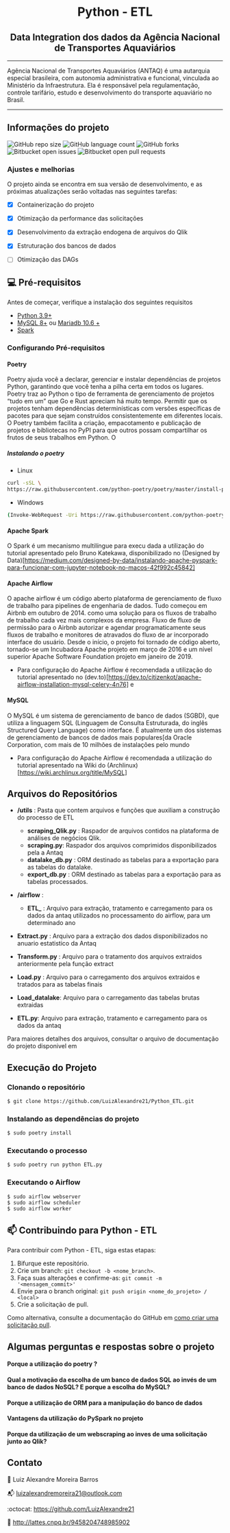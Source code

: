 <h1 align=center> Python - ETL </h1>
<h2 align=center> Data Integration dos dados da Agência Nacional de Transportes Aquaviários </h2>

---

Agência Nacional de Transportes Aquaviários (ANTAQ) é uma autarquia especial brasileira, com autonomia administrativa e funcional, vinculada ao Ministério da Infraestrutura. Ela é responsável pela regulamentação, controle tarifário, estudo e desenvolvimento do transporte aquaviário no Brasil.

---

## Informações do projeto 
![GitHub repo size](https://img.shields.io/github/repo-size/LuizAlexandre21/README-template?style=for-the-badge)
![GitHub language count](https://img.shields.io/github/languages/count/LuizAlexandre21/README-template?style=for-the-badge)
![GitHub forks](https://img.shields.io/github/forks/LuizAlexandre21/README-template?style=for-the-badge)
![Bitbucket open issues](https://img.shields.io/bitbucket/issues/LuizAlexandre21/README-template?style=for-the-badge)
![Bitbucket open pull requests](https://img.shields.io/bitbucket/pr-raw/LuizAlexandre21/README-template?style=for-the-badge)

### Ajustes e melhorias 

O projeto ainda se encontra em sua versão de desenvolvimento, e as próximas atualizações serão voltadas nas seguintes tarefas:

- [x] Containerização do projeto 
- [x] Otimização da performance das solicitações
- [x] Desenvolvimento da extração endogena de arquivos do Qlik 
- [x] Estruturação dos bancos de dados
- [ ] Otimização das DAGs 


## 💻 Pré-requisitos

Antes de começar, verifique a instalação dos seguintes requisitos 

- [Python 3.9+](https://www.python.org/downloads/)
- [MySQL 8+](https://www.mysql.com/) ou [Mariadb 10.6 +](https://mariadb.org/)
- [Spark](https://spark.apache.org/downloads.html)


### Configurando Pré-requisitos 
#### Poetry 
Poetry ajuda você a declarar, gerenciar e instalar dependências de projetos Python, garantindo que você tenha a pilha certa em todos os lugares. Poetry traz ao Python o tipo de ferramenta de gerenciamento de projetos “tudo em um” que Go e Rust apreciam há muito tempo. Permitir que os projetos tenham dependências determinísticas com versões específicas de pacotes para que sejam construídos consistentemente em diferentes locais. O Poetry também facilita a criação, empacotamento e publicação de projetos e bibliotecas no PyPI para que outros possam compartilhar os frutos de seus trabalhos em Python. O

##### Instalando o poetry
- Linux 
```sh 
curl -sSL \
https://raw.githubusercontent.com/python-poetry/poetry/master/install-poetry.py | python3 -
```
- Windows 
```sh 
(Invoke-WebRequest -Uri https://raw.githubusercontent.com/python-poetry/poetry/master/install-poetry.py -UseBasicParsing).Content | python -
```

#### Apache Spark 
O Spark é um mecanismo multilíngue para execu
dada a utilização do tutorial apresentado pelo Bruno Katekawa, disponibilizado no (Designed by Data)[https://medium.com/designed-by-data/instalando-apache-pyspark-para-funcionar-com-jupyter-notebook-no-macos-42f992c45842]


#### Apache Airflow 
O apache airflow é um código aberto plataforma de gerenciamento de fluxo de trabalho para pipelines de engenharia de dados. Tudo começou em Airbnb em outubro de 2014. como uma solução para os fluxos de trabalho de trabalho cada vez mais complexos da empresa. Fluxo de fluxo de permissão para o Airbnb autorizar e agendar programaticamente seus fluxos de trabalho e monitores de atravados do fluxo de ar incorporado interface do usuário. Desde o início, o projeto foi tornado de código aberto, tornado-se um Incubadora Apache projeto em março de 2016 e um nível superior Apache Software Foundation projeto em janeiro de 2019.

- Para configuração do Apache Airflow é recomendada a utilização do tutorial apresentado no (dev.to)[https://dev.to/citizenkot/apache-airflow-installation-mysql-celery-4n76] e 


#### MySQL
O MySQL é um sistema de gerenciamento de banco de dados (SGBD), que utiliza a linguagem SQL (Linguagem de Consulta Estruturada, do inglês Structured Query Language) como interface. É atualmente um dos sistemas de gerenciamento de bancos de dados mais populares[da Oracle Corporation, com mais de 10 milhões de instalações pelo mundo

- Para configuração do Apache Airflow é recomendada a utilização do tutorial apresentado na Wiki do (Archlinux)[https://wiki.archlinux.org/title/MySQL]


## Arquivos do Repositórios 


- **/utils** : Pasta que contem arquivos e funções que auxiliam a construção do processo de ETL 
    - **scraping_Qlik.py** : Raspador de arquivos contidos na plataforma de análises de negócios Qlik. 
    - **scraping.py**: Raspador dos arquivos comprimidos disponibilizados pela a Antaq 
    - **datalake_db.py** : ORM destinado as tabelas para a exportação para as tabelas do datalake.
    - **export_db.py** : ORM destinado as tabelas para a exportação para as tabelas processados.
- **/airflow** :
    - **ETL_<year>** : Arquivo para extração, tratamento e carregamento para os dados da antaq utilizados no processamento do airflow, para um determinado ano

- **Extract.py** : Arquivo para a extração dos dados disponibilizados no anuario estatistico da Antaq 
- **Transform.py**  : Arquivo para o tratamento dos arquivos extraidos anteriormente pela função extract 
- **Load.py** : Arquivo para o carregamento dos arquivos extraidos e tratados para as tabelas finais
- **Load_datalake**: Arquivo para o carregamento das tabelas brutas extraidas 
- **ETL.py**: Arquivo para extração, tratamento e carregamento para os dados da antaq 

Para maiores detalhes dos arquivos, consultar o arquivo de documentação do projeto disponivel em 

## Execução do Projeto 
### Clonando o repositório

```sh
$ git clone https://github.com/LuizAlexandre21/Python_ETL.git
```

### Instalando as dependências do projeto 

```sh
$ sudo poetry install 
```

### Executando o processo 

```sh
$ sudo poetry run python ETL.py
```

### Executando o Airflow 
```
$ sudo airflow webserver 
$ sudo airflow scheduler
$ sudo airflow worker 
```


## 📫 Contribuindo para Python - ETL
<!---Se o seu README for longo ou se você tiver algum processo ou etapas específicas que deseja que os contribuidores sigam, considere a criação de um arquivo CONTRIBUTING.md separado--->
Para contribuir com Python - ETL, siga estas etapas:

1. Bifurque este repositório.
2. Crie um branch: `git checkout -b <nome_branch>`.
3. Faça suas alterações e confirme-as: `git commit -m '<mensagem_commit>'`
4. Envie para o branch original: `git push origin <nome_do_projeto> / <local>`
5. Crie a solicitação de pull.

Como alternativa, consulte a documentação do GitHub em [como criar uma solicitação pull](https://help.github.com/en/github/collaborating-with-issues-and-pull-requests/creating-a-pull-request).


## Algumas perguntas e respostas sobre o projeto 

#### Porque a utilização do poetry ?


#### Qual a motivação da escolha de um banco de dados SQL ao invés de um banco de dados NoSQL? E porque a escolha do MySQL?


#### Porque a utilização de ORM para a manipulação do banco de dados 


#### Vantagens da utilização do PySpark no projeto 


#### Porque da utilização de um webscraping ao inves de uma solicitação junto ao Qlik? 


## Contato 

:bust_in_silhouette: Luiz Alexandre Moreira Barros 

:mailbox_with_mail:	 luizalexandremoreira21@outlook.com

:octocat: https://github.com/LuizAlexandre21

:notebook_with_decorative_cover: http://lattes.cnpq.br/9458204748985902
